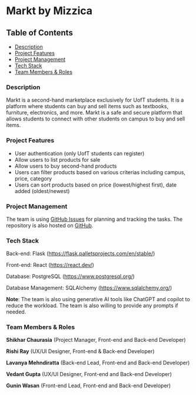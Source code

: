 # Markt by Mizzica

## Table of Contents

- [Description](#description)
- [Project Features](#project-features)
- [Project Management](#project-management)
- [Tech Stack](#tech-stack)
- [Team Members & Roles](#team-members--roles)

### Description

Markt is a second-hand marketplace exclusively for UofT students. It is a platform where students can buy and sell items such as textbooks, furniture, electronics, and more. Markt is a safe and secure platform that allows students to connect with other students on campus to buy and sell items.

### Project Features

- User authentication (only UofT students can register)
- Allow users to list products for sale
- Allow users to buy second-hand products
- Users can filter products based on various criterias including campus, price, category
- Users can sort products based on price (lowest/highest first), date added (oldest/newest)

### Project Management

The team is using [GitHub Issues](https://github.com/UofT-ECE444-Fall2024/project-1-web-application-design-group15-mizzica/issues) for planning and tracking the tasks. The repository is also hosted on [GitHub](https://github.com/UofT-ECE444-Fall2024/project-1-web-application-design-group15-mizzica).

### Tech Stack

Back-end: Flask (https://flask.palletsprojects.com/en/stable/)

Front-end: React (https://react.dev/)

Database: PostgreSQL (https://www.postgresql.org/)

Database Management: SQLAlchemy (https://www.sqlalchemy.org/)

**Note**: The team is also using generative AI tools like ChatGPT and copilot to reduce the workload. The team is also willing to provide any prompts if needed.

### Team Members & Roles

**Shikhar Chaurasia** (Project Manager, Front-end and Back-end Developer)

**Rishi Ray** (UX/UI Designer, Front-end & Back-end Developer)

**Lavanya Mehndiratta** (Back-end Lead, Front-end and Back-end Developer)

**Vedant Gupta** (UX/UI Designer, Front-end and Back-end Developer)

**Gunin Wasan** (Front-end Lead, Front-end and Back-end Developer)
